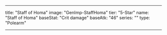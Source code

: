 ---

title: "Staff of Homa"
image: "GenImp-StaffHoma"
tier: "5-Star"
name: "Staff of Homa"
baseStat: "Crit damage"
baseAtk: "46"
series: ""
type: "Polearm"

---